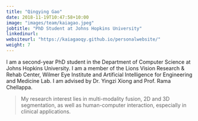 ```yaml
---
title: "Qingying Gao"
date: 2018-11-19T10:47:58+10:00
image: "images/team/kaiagao.jpeg"
jobtitle: "PhD Student at Johns Hopkins University"
linkedinurl: 
websiteurl: "https://kaiagaoqy.github.io/personalwebsite/"
weight: 7
---
```


I am a second-year PhD student in the Department of Computer Science at Johns Hopkins University. I am a member of the Lions Vision Research & Rehab Center, Wilmer Eye Institute and Artificial Intelligence for Engineering and Medicine Lab. I am advised by Dr. Yingzi Xiong and Prof. Rama Chellappa. 

> My research interest lies in multi-modality fusion, 2D and 3D segmentation, as well as human-computer interaction, especially in clinical applications.